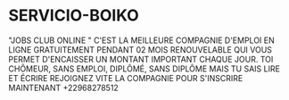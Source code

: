 # SERVICIO-BOIKO
"JOBS CLUB ONLINE " C'EST LA MEILLEURE COMPAGNIE D'EMPLOI EN LIGNE GRATUITEMENT PENDANT 02 MOIS RENOUVELABLE QUI VOUS PERMET D'ENCAISSER UN MONTANT IMPORTANT CHAQUE JOUR. TOI CHÔMEUR, SANS EMPLOI, DIPLÔMÉ, SANS DIPLÔME MAIS TU SAIS LIRE ET ÉCRIRE REJOIGNEZ VITE LA COMPAGNIE POUR S'INSCRIRE MAINTENANT +22968278512
